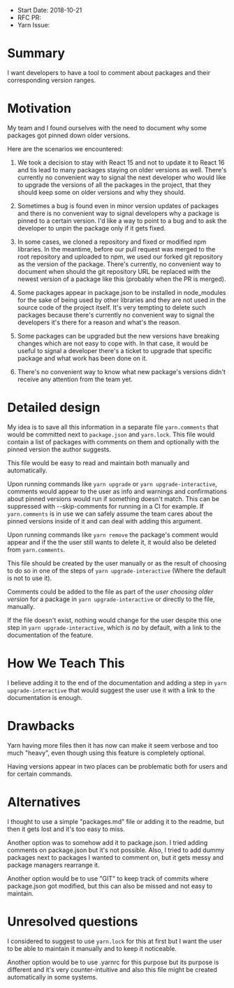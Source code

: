 - Start Date: 2018-10-21
- RFC PR:
- Yarn Issue:

# Summary

I want developers to have a tool to comment about packages and their corresponding version ranges.

# Motivation

My team and I found ourselves with the need to document why some packages got
pinned down older versions.

Here are the scenarios we encountered:

1. We took a decision to stay with React 15 and not to update it to React 16 and
tis lead to many packages staying on older versions as well. There's currently
no convenient way to signal the next developer who would like to
upgrade the versions of all the packages in the project, that they should keep
some on older versions and why they should.

2. Sometimes a bug is found even in minor version updates of packages and there is
no convenient way to signal developers why a package is pinned to a certain version.
I'd like a way to point to a bug and to ask the developer to unpin the package only
if it gets fixed.

3. In some cases, we cloned a repository and fixed or modified npm libraries. In
the meantime, before our pull request was merged to the root repository and uploaded
to npm, we used our forked git repository as the version of the package. There's
currently, no convenient way to document when should the git repository URL be replaced
with the newest version of a package like this (probably when the PR is merged).

4. Some packages appear in package.json to be installed in node_modules for the sake
of being used by other libraries and they are not used in the source code of the
project itself. It's very tempting to delete such packages because there's currently
no convenient way to signal the developers it's there for a reason and what's the reason.

5. Some packages can be upgraded but the new versions have breaking changes which are not easy to
cope with. In that case, it would be useful to signal a developer there's a ticket to upgrade
that specific package and what work has been done on it.

6. There's no convenient way to know what new package's versions didn't receive any
attention from the team yet.

# Detailed design

My idea is to save all this information in a separate file `yarn.comments` that
would be committed next to `package.json` and `yarn.lock`. This file would contain a
list of packages with comments on them and optionally with the pinned version the
author suggests.

This file would be easy to read and maintain both manually and automatically.

Upon running commands like `yarn upgrade` or `yarn upgrade-interactive`, comments
would appear to the user as info and warnings and confirmations about pinned versions
would run if something doesn't match. This can be suppressed with --skip-comments for
running in a CI for example. If `yarn.comments` is in use we can safely assume the
team cares about the pinned versions inside of it and can deal with adding this argument.

Upon running commands like `yarn remove` the package's comment would appear and if the
the user still wants to delete it, it would also be deleted from `yarn.comments`.

This file should be created by the user manually or as the result of choosing to do so
in one of the steps of `yarn upgrade-interactive` (Where the default is not to use it).

Comments could be added to the file as part of the *user choosing older version* for a
package in `yarn upgrade-interactive` or directly to the file, manually.

If the file doesn't exist, nothing would change for the user despite this one step in
`yarn upgrade-interactive`, which is *no* by default, with a link to the documentation
of the feature.
 
# How We Teach This

I believe adding it to the end of the documentation and adding a step in
`yarn upgrade-interactive` that would suggest the user use it with a link to the
documentation is enough.

# Drawbacks

Yarn having more files then it has now can make it seem verbose and too much "heavy",
even though using this feature is completely optional.

Having versions appear in two places can be problematic both for users and for certain
commands.

# Alternatives

I thought to use a simple "packages.md" file or adding it to the readme, but then it
gets lost and it's too easy to miss.

Another option was to somehow add it to package.json. I tried adding comments on
package.json but it's not possible. Also, I tried to add dummy packages next to packages
I wanted to comment on, but it gets messy and package managers rearrange it.

Another option would be to use "GIT" to keep track of commits where package.json got
modified, but this can also be missed and not easy to maintain.

# Unresolved questions

I considered to suggest to use `yarn.lock` for this at first but I want the user to
be able to maintain it manually and to keep it noticeable.

Another option would be to use .yarnrc for this purpose but its purpose is different
and it's very counter-intuitive and also this file might be created automatically in
some systems.
